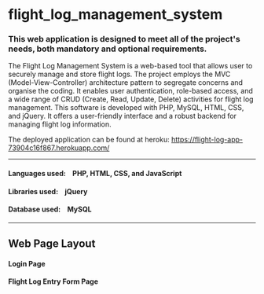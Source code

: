 # flight_log_management_system

### This web application is designed to meet all of the project's needs, both mandatory and optional requirements.

The Flight Log Management System is a web-based tool that allows user to securely manage and store flight logs. The project employs the MVC (Model-View-Controller) architecture pattern to segregate concerns and organise the coding. It enables user authentication, role-based access, and a wide range of CRUD (Create, Read, Update, Delete) activities for flight log management. This software is developed with PHP, MySQL, HTML, CSS, and jQuery. It offers a user-friendly interface and a robust backend for managing flight log information.

The deployed application can be found at heroku:
https://flight-log-app-73904c16f867.herokuapp.com/

---

#### Languages used: &ensp; PHP, HTML, CSS, and JavaScript
#### Libraries used: &ensp; jQuery
#### Database used: &ensp; MySQL



---

## Web Page Layout


#### Login Page


#### Flight Log Entry Form Page



